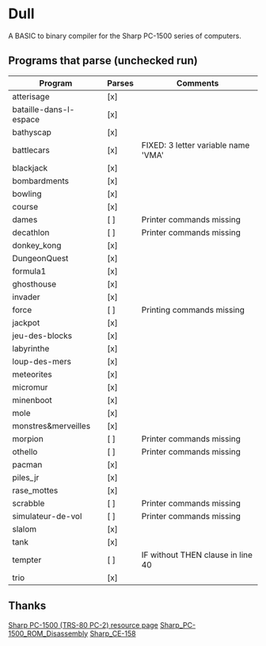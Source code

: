 # Dull

A BASIC to binary compiler for the Sharp PC-1500 series of computers.

## Programs that parse (unchecked run)

| Program                | Parses | Comments                            |
| ---------------------- | ------ | ----------------------------------- |
| atterisage             | [x]    |                                     |
| bataille-dans-l-espace | [x]    |                                     |
| bathyscap              | [x]    |                                     |
| battlecars             | [x]    | FIXED: 3 letter variable name 'VMA' |
| blackjack              | [x]    |                                     |
| bombardments           | [x]    |                                     |
| bowling                | [x]    |                                     |
| course                 | [x]    |                                     |
| dames                  | [ ]    | Printer commands missing            |
| decathlon              | [ ]    | Printer commands missing            |
| donkey_kong            | [x]    |                                     |
| DungeonQuest           | [x]    |                                     |
| formula1               | [x]    |                                     |
| ghosthouse             | [x]    |                                     |
| invader                | [x]    |                                     |
| force                  | [ ]    | Printing commands missing           |
| jackpot                | [x]    |                                     |
| jeu-des-blocks         | [x]    |                                     |
| labyrinthe             | [x]    |                                     |
| loup-des-mers          | [x]    |                                     |
| meteorites             | [x]    |                                     |
| micromur               | [x]    |                                     |
| minenboot              | [x]    |                                     |
| mole                   | [x]    |                                     |
| monstres&merveilles    | [x]    |                                     |
| morpion                | [ ]    | Printer commands missing            |
| othello                | [ ]    | Printer commands missing            |
| pacman                 | [x]    |                                     |
| piles_jr               | [x]    |                                     |
| rase_mottes            | [x]    |                                     |
| scrabble               | [ ]    | Printer commands missing            |
| simulateur-de-vol      | [ ]    | Printer commands missing            |
| slalom                 | [x]    |                                     |
| tank                   | [x]    |                                     |
| tempter                | [ ]    | IF without THEN clause in line 40   |
| trio                   | [x]    |                                     |

## Thanks

[Sharp PC-1500 (TRS-80 PC-2) resource page](http://www.pc1500.com/)
[Sharp_PC-1500_ROM_Disassembly](https://github.com/Jeff-Birt/Sharp_PC-1500_ROM_Disassembly)
[Sharp_CE-158](https://github.com/Jeff-Birt/Sharp_CE-158)
